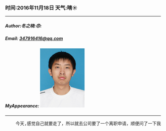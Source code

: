 ### 时间:2016年11月18日 天气:晴:sunny:
-----
#####   Author:冬之晓::angry::
#####   Email: 347916416@qq.com
#####   MyAppearance: ![MyAppearance](../MyPicture.JPG "我的头像")
----------

<pre>
    今天,感觉自己就要走了，所以就去公司要了一个离职申请，顺便问了一下我上个月的加班情况，得到上个月我光平常就加班了41个小时，如果加上周六周日的话就算是就又要加上20个小时了！哎，记得刚来的时候人事跟我说很少加班，但是现在情况看来基本天天要加班，而且做得工作比较杂乱……算了，不说了，晚上，和同事们一起吃了顿饭，然后打了会三国杀，就准备睡觉了，不知道为什么，今天一早头疼，希望睡一觉后会好一点！
</pre>

